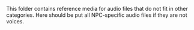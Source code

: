 This folder contains reference media for audio files that do not fit in other categories.
Here should be put all NPC-specific audio files if they are not voices.